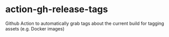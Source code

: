 # action-gh-release-tags
Github Action to automatically grab tags about the current build for tagging assets (e.g. Docker images)
